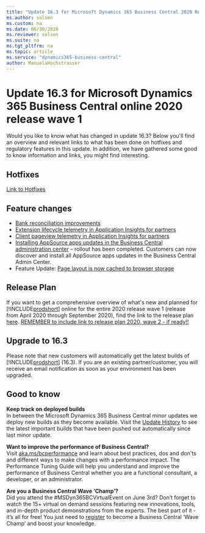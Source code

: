 ```yaml
---
title: "Update 16.3 for Microsoft Dynamics 365 Business Central 2020 Release Wave 1"
ms.author: solsen
ms.custom: na
ms.date: 06/30/2020
ms.reviewer: solsen
ms.suite: na
ms.tgt_pltfrm: na
ms.topic: article
ms.service: "dynamics365-business-central"
author: ManuelaHochstrasser
---
```


# Update 16.3 for Microsoft Dynamics 365 Business Central online 2020 release wave 1

Would you like to know what has changed in update 16.3?
Below you'll find an overview and relevant links to what has been done on hotfixes and regulatory features in this update. In addition, we have gathered some good to know information and links, you might find interesting.  

## Hotfixes

[Link to Hotfixes](https://support.microsoft.com/help/xxxxx) <!-- Link is missing! -->

## Feature changes

- [Bank reconciliation improvements](https://docs.microsoft.com/dynamics365-release-plan/2020wave1/dynamics365-business-central/bank-reconciliation-improvements)
- [Extension lifecycle telemetry in Application Insights for partners](https://docs.microsoft.com/dynamics365-release-plan/2020wave1/dynamics365-business-central/extension-lifecycle-telemetry-application-insights-partners)
- [Client pageview telemetry in Application Insights for partners](https://docs.microsoft.com/dynamics365-release-plan/2020wave1/dynamics365-business-central/planned-features) <!-- Link ej klart endnu…! -->
- [Installing AppSource apps updates in the Business Central administration center](https://docs.microsoft.com/dynamics365/business-central/dev-itpro/administration/tenant-admin-center-manage-apps) – rollout has been completed. Customers can now discover and install all AppSource apps updates in the Business Central Admin Center. 
- Feature Update: [Page layout is now cached to browser storage](https://docs.microsoft.com/dynamics365-release-plan/2020wave1/dynamics365-business-central/improved-load-time-pages) 

## Release Plan

If you want to get a comprehensive overview of what's new and planned for [!INCLUDE[prodshort](../developer/includes/prodshort.md)] online for the entire 2020 release wave 1 (release from April 2020 through September 2020), find the link to the release plan [here](https://docs.microsoft.com/dynamics365-release-plan/2020wave1/dynamics365-business-central/planned-features). [REMEMBER to include link to release plan 2020, wave 2 - if ready!!]()

## Upgrade to 16.3

Please note that new customers will automatically get the latest builds of [!INCLUDE[prodshort](../developer/includes/prodshort.md)] (16.3). If you are an existing partner/customer, you will receive an email notification as soon as your environment has been upgraded. 

## Good to know

**Keep track on deployed builds**  
In between the Microsoft Dynamics 365 Business Central minor updates we deploy new builds as they become available. Visit the [Update History](https://support.microsoft.com/en-us/help/4553289/update-history-for-microsoft-dynamics-365-business-central) to see the latest important builds that have been pushed out automatically since last minor update.

**Want to improve the performance of Business Central?**  
Visit [aka.ms/bcperformance](https://aka.ms/bcperformance) 
and learn about best practices, dos and don'ts and different ways to make changes with a performance impact. The Performance Tuning Guide will help you understand and improve the performance of Business Central whether you are a functional consultant, a developer, or an administrator. 

**Are you a Business Central Wave ‘Champ’?**  
Did you attend the #MSDyn365BCVirtualEvent on June 3rd? Don’t forget to watch the 15+ virtual on demand sessions featuring new innovations, tools, and in-depth product demonstrations from the experts. The best part of it - it’s all for free! You just need to [register](https://aka.ms/virtual/businesscentral/2020RW1) to become a Business Central ‘Wave Champ’ and boost your knowledge.  
